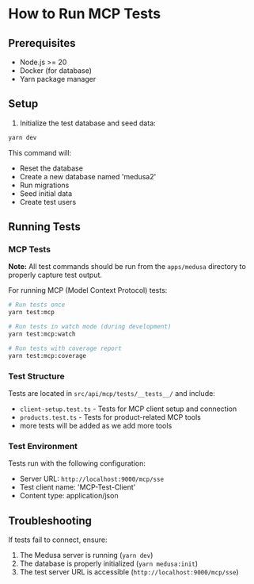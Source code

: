 # How to Run MCP Tests

## Prerequisites

- Node.js >= 20
- Docker (for database)
- Yarn package manager

## Setup

1. Initialize the test database and seed data:
```bash
yarn dev
```

This command will:
- Reset the database
- Create a new database named 'medusa2'
- Run migrations
- Seed initial data
- Create test users

## Running Tests

### MCP Tests

**Note:** All test commands should be run from the `apps/medusa` directory to properly capture test output.

For running MCP (Model Context Protocol) tests:

```bash
# Run tests once
yarn test:mcp

# Run tests in watch mode (during development)
yarn test:mcp:watch

# Run tests with coverage report
yarn test:mcp:coverage
```

### Test Structure

Tests are located in `src/api/mcp/tests/__tests__/` and include:
- `client-setup.test.ts` - Tests for MCP client setup and connection
- `products.test.ts` - Tests for product-related MCP tools
- more tests will be added as we add more tools

### Test Environment

Tests run with the following configuration:
- Server URL: `http://localhost:9000/mcp/sse`
- Test client name: 'MCP-Test-Client'
- Content type: application/json

## Troubleshooting

If tests fail to connect, ensure:
1. The Medusa server is running (`yarn dev`)
2. The database is properly initialized (`yarn medusa:init`)
3. The test server URL is accessible (`http://localhost:9000/mcp/sse`)
